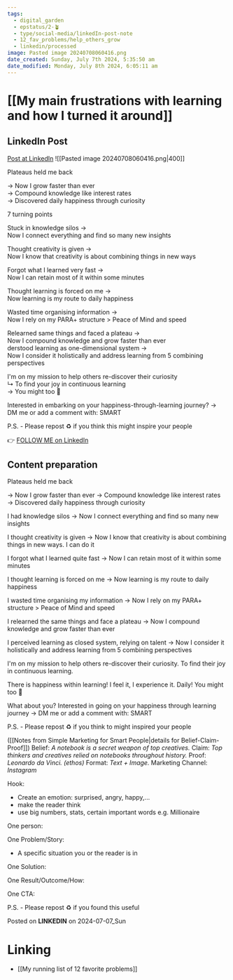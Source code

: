 ```yaml
---
tags:
  - digital_garden
  - epstatus/2-🪴
  - type/social-media/linkedIn-post-note
  - 12_fav_problems/help_others_grow
  - linkedin/processed
image: Pasted image 20240708060416.png
date_created: Sunday, July 7th 2024, 5:35:50 am
date_modified: Monday, July 8th 2024, 6:05:11 am
---
```

# [[My main frustrations with learning and how I turned it around]]
## LinkedIn Post
[Post at LinkedIn](https://www.linkedin.com/posts/sebastiankamilli_plateaus-held-me-back-now-i-grow-faster-activity-7215599091722956800-qmMl?utm_source=share&utm_medium=member_desktop)
![[Pasted image 20240708060416.png|400]]

Plateaus held me back  
  
→ Now I grow faster than ever  
→ Compound knowledge like interest rates  
→ Discovered daily happiness through curiosity  
  
7 turning points  
  
Stuck in knowledge silos →  
Now I connect everything and find so many new insights  
  
Thought creativity is given →  
Now I know that creativity is about combining things in new ways  
  
Forgot what I learned very fast →  
Now I can retain most of it within some minutes  
  
Thought learning is forced on me →  
Now learning is my route to daily happiness  
  
Wasted time organising information →  
Now I rely on my PARA+ structure > Peace of Mind and speed  
  
Relearned same things and faced a plateau →  
Now I compound knowledge and grow faster than ever  
derstood learning as one-dimensional system →  
Now I consider it holistically and address learning from 5 combining perspectives  
  
I'm on my mission to help others re-discover their curiosity  
↳ To find your joy in continuous learning  
→ You might too 🌱  
  
  
Interested in embarking on your happiness-through-learning journey? →  
DM me or add a comment with: SMART  
  
  
P.S. - Please repost ♻ if you think this might inspire your people
  

👉 [FOLLOW ME on LinkedIn](https://www.linkedin.com/comm/mynetwork/discovery-see-all?usecase=PEOPLE_FOLLOWS&followMember=sebastiankamilli)

## Content preparation
Plateaus held me back

→ Now I grow faster than ever
→ Compound knowledge like interest rates
→ Discovered daily happiness through curiosity


I had knowledge silos →
Now I connect everything and find so many new insights 

I thought creativity is given →
Now I know that creativity is about combining things in new ways. I can do it

I forgot what I learned quite fast →
Now I can retain most of it within some minutes

I thought learning is forced on  me →
Now learning is my route to daily happiness

I wasted time organising my information →
Now I rely on my PARA+ structure > Peace of Mind and speed

I relearned the same things and face a plateau →
Now I compound knowledge and grow faster than ever

I perceived learning as closed system, relying on talent  →
Now I consider it holistically and address learning from 5 combining perspectives

I'm on my mission to help others re-discover their curiosity.
To find their joy in continuous learning. 

There is happiness within learning! I feel it, I experience it. Daily! 
You might too 🌱

What about you? Interested in going on your happiness through learning journey → 
DM me or add a comment with: SMART 


P.S. - Please repost ♻ if you think to might inspired your people 



([[Notes from Simple Marketing for Smart People|details for Belief-Claim-Proof]])
Belief: *A notebook is a secret weapon of top creatives.* 
Claim: *Top thinkers and creatives relied on notebooks throughout history.* 
Proof: *Leonardo da Vinci. (ethos)* 
Format: *Text + Image.* 
Marketing Channel: *Instagram*

Hook: 
+ Create an emotion: surprised, angry, happy,...
+ make the reader think
+ use big numbers, stats, certain important words e.g. Millionaire

One person:

One Problem/Story:
+ A specific situation you or the reader is in

One Solution:

One Result/Outcome/How:

One CTA:

P.S. - Please repost ♻ if you found this useful

Posted on **LINKEDIN** on 2024-07-07_Sun
# Linking
+ [[My running list of 12 favorite problems]]